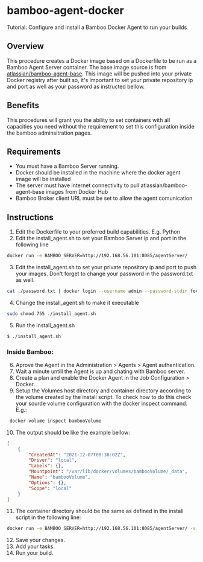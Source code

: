 # bamboo-agent-docker
Tutorial: Configure and install a Bamboo Docker Agent to run your builds

## Overview
This procedure creates a Docker image based on a Dockerfile to be run as a Bamboo Agent Server container. The base image source is from [atlassian/bamboo-agent-base](https://hub.docker.com/r/atlassian/bamboo-agent-base). This image will be pushed into your private Docker registry after built so, it's important to set your private repository ip and port as well as your password as instructed bellow.

## Benefits
This procedures will grant you the ability to set containers with all capacities you need without the requirement to set this configuration inside the bamboo adminsitration pages. 

## Requirements
- You must have a Bamboo Server running.
- Docker should be installed in the machine where the docker agent image will be installed
- The server must have internet connectivity to pull atlassian/bamboo-agent-base images from Docker Hub
- Bamboo Broker client URL must be set to allow the agent comunication 

## Instructions
1. Edit the Dockerfile to your preferred build capabilities. E.g. Python
2. Edit the install_agent.sh to set your Bamboo Server ip and port in the following line
```bash
docker run -e BAMBOO_SERVER=http://192.168.56.101:8085/agentServer/
```
3. Edit the install_agent.sh to set your private repository ip and port to push your images. Don't forget to change your password in the password.txt as well.
```bash
cat ./password.txt | docker login --username admin --password-stdin focal:8181
```
4. Change the install_agent.sh to make it executable
```bash
sudo chmod 755 ./install_agent.sh
```
5. Run the install_agent.sh
```bash
$ ./install_agent.sh
```
### Inside Bamboo:
6. Aprove the Agent in the Administration > Agents > Agent authentication.
7. Wait a minute untill the Agent is up and chating with Bamboo server.
8. Create a plan and enable the Docker Agent in the Job Configuration > Docker.
9. Setup the Volumes host directory and container directory according to the volume created by the install script. To check how to do this check your sourde volume configuration with the docker inspect command. E.g.:
```bash
 docker volume inspect bambooVolume
```
10. The output should be like the example bellow:
```json
[
    {
        "CreatedAt": "2021-12-07T00:38:02Z",
        "Driver": "local",
        "Labels": {},
        "Mountpoint": "/var/lib/docker/volumes/bambooVolume/_data",
        "Name": "bambooVolume",
        "Options": {},
        "Scope": "local"
    }
]
```
11. The container directory should be the same as defined in the install script in the following line:
```bash
docker run -e BAMBOO_SERVER=http://192.168.56.101:8085/agentServer/ -v bambooVolume:/var/atlassian/application-data/bamboo-agent 
```
12. Save your changes.
13. Add your tasks.
14. Run your build.